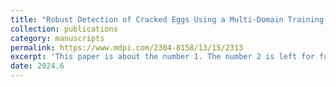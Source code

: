 ```yaml
---
title: "Robust Detection of Cracked Eggs Using a Multi-Domain Training Method for Practical Egg Production"
collection: publications
category: manuscripts
permalink: https://www.mdpi.com/2304-8158/13/15/2313
excerpt: 'This paper is about the number 1. The number 2 is left for future work.'
date: 2024.6
---
```

